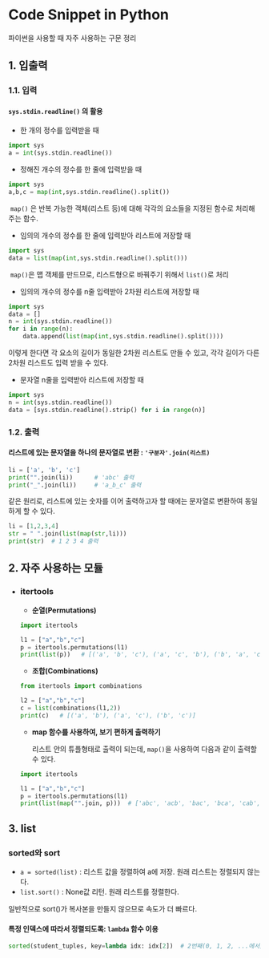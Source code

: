 # Code Snippet in Python

파이썬을 사용할 때 자주 사용하는 구문 정리



## 1. 입출력

### 1.1. 입력

#### `sys.stdin.readline()` 의 활용

- 한 개의 정수를 입력받을 때

```python
import sys
a = int(sys.stdin.readline())
```

- 정해진 개수의 정수를 한 줄에 입력받을 때

```python
import sys
a,b,c = map(int,sys.stdin.readline().split())
```

​	`map()` 은 반복 가능한 객체(리스트 등)에 대해 각각의 요소들을 지정된 함수로 처리해주는 함수.

- 임의의 개수의 정수를 한 줄에 입력받아 리스트에 저장할 때

```python
import sys
data = list(map(int,sys.stdin.readline().split()))
```

​	`map()`은 맵 객체를 만드므로, 리스트형으로 바꿔주기 위해서 `list()`로 처리

- 임의의 개수의 정수를 n줄 입력받아 2차원 리스트에 저장할 때

```python
import sys
data = []
n = int(sys.stdin.readline())
for i in range(n):
    data.append(list(map(int,sys.stdin.readline().split())))
```

이렇게 한다면 각 요소의 길이가 동일한 2차원 리스트도 만들 수 있고, 각각 길이가 다른 2차원 리스트도 입력 받을 수 있다.

- 문자열 n줄을 입력받아 리스트에 저장할 때

```python
import sys
n = int(sys.stdin.readline())
data = [sys.stdin.readline().strip() for i in range(n)]
```



### 1.2. 출력

#### 리스트에 있는 문자열을 하나의 문자열로 변환 :  `'구분자'.join(리스트)`

```python
li = ['a', 'b', 'c']
print("".join(li))		# 'abc' 출력
print("_".join(li))		# 'a_b_c' 출력
```

같은 원리로, 리스트에 있는 숫자를 이어 출력하고자 할 때에는 문자열로 변환하여 동일하게 할 수 있다. 

```python
li = [1,2,3,4]
str = " ".join(list(map(str,li)))
print(str)  # 1 2 3 4 출력
```



## 2. 자주 사용하는 모듈

- ### itertools

  - **순열(Permutations)**

  ```python
  import itertools
  
  l1 = ["a","b","c"]
  p = itertools.permutations(l1)
  print(list(p))   # [('a', 'b', 'c'), ('a', 'c', 'b'), ('b', 'a', 'c'), ('b', 'c', 'a'), ('c', 'a', 'b'), ('c', 'b', 'a')]
  ```

  - **조합(Combinations)**

  ```python
  from itertools import combinations
  
  l2 = ["a","b","c"]
  c = list(combinations(l1,2))
  print(c)   # [('a', 'b'), ('a', 'c'), ('b', 'c')]
  ```

  - **map 함수를 사용하여, 보기 편하게 출력하기**

    리스트 안의 튜플형태로 출력이 되는데, `map()`을 사용하여 다음과 같이 출력할 수 있다.

  ```python
  import itertools
  
  l1 = ["a","b","c"]
  p = itertools.permutations(l1)
  print(list(map("".join, p)))  # ['abc', 'acb', 'bac', 'bca', 'cab', 'cba']
  ```



## 3. list

### sorted와 sort

- `a = sorted(list)` : 리스트 값을 정렬하여 a에 저장. 원래 리스트는 정렬되지 않는다. 
- `list.sort()` :  None값 리턴. 원래 리스트를 정렬한다. 

일반적으로 sort()가 복사본을 만들지 않으므로 속도가 더 빠르다. 

#### 특정 인덱스에 따라서 정렬되도록: `lambda` 함수 이용

```python
sorted(student_tuples, key=lambda idx: idx[2])  # 2번째(0, 1, 2, ...에서) 인덱스 값을 기준으로 정렬
```

